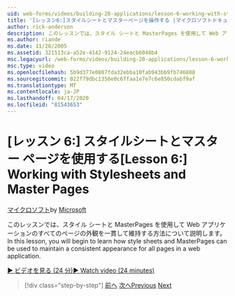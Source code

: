 ```yaml
---
uid: web-forms/videos/building-20-applications/lesson-6-working-with-stylesheets-and-master-pages
title: '[レッスン6:]スタイルシートとマスターページを操作する |マイクロソフトドキュメント'
author: rick-anderson
description: このレッスンでは、スタイル シートと MasterPages を使用して Web アプリケーションのすべてのページの外観を一貫して維持する方法について説明します。
ms.author: riande
ms.date: 11/28/2005
ms.assetid: 321513ca-a52e-4142-9124-24eacb6048b4
msc.legacyurl: /web-forms/videos/building-20-applications/lesson-6-working-with-stylesheets-and-master-pages
msc.type: video
ms.openlocfilehash: 5b9d377e0807fda32ebba10fab943bb9fb746888
ms.sourcegitcommit: 022f79dbc1350e0c6ffaa1e7e7c6e850cdabf9af
ms.translationtype: MT
ms.contentlocale: ja-JP
ms.lasthandoff: 04/17/2020
ms.locfileid: "81543653"
---
```

# <a name="lesson-6-working-with-stylesheets-and-master-pages"></a><span data-ttu-id="4c00d-103">[レッスン 6:] スタイルシートとマスター ページを使用する</span><span class="sxs-lookup"><span data-stu-id="4c00d-103">[Lesson 6:] Working with Stylesheets and Master Pages</span></span>

<span data-ttu-id="4c00d-104">[マイクロソフト](https://github.com/microsoft)</span><span class="sxs-lookup"><span data-stu-id="4c00d-104">by [Microsoft](https://github.com/microsoft)</span></span>

<span data-ttu-id="4c00d-105">このレッスンでは、スタイル シートと MasterPages を使用して Web アプリケーションのすべてのページの外観を一貫して維持する方法について説明します。</span><span class="sxs-lookup"><span data-stu-id="4c00d-105">In this lesson, you will begin to learn how style sheets and MasterPages can be used to maintain a consistent appearance for all pages in a web application.</span></span>

[<span data-ttu-id="4c00d-106">&#9654; ビデオを見る (24 分)</span><span class="sxs-lookup"><span data-stu-id="4c00d-106">&#9654; Watch video (24 minutes)</span></span>](https://channel9.msdn.com/Blogs/ASP-NET-Site-Videos/lesson-6-working-with-stylesheets-and-master-pages)

> [!div class="step-by-step"]
> <span data-ttu-id="4c00d-107">[前へ](lesson-5-debugging-and-tracing-your-website.md)
> [次へ](lesson-7-databinding-to-user-interface-controls.md)</span><span class="sxs-lookup"><span data-stu-id="4c00d-107">[Previous](lesson-5-debugging-and-tracing-your-website.md)
[Next](lesson-7-databinding-to-user-interface-controls.md)</span></span>
